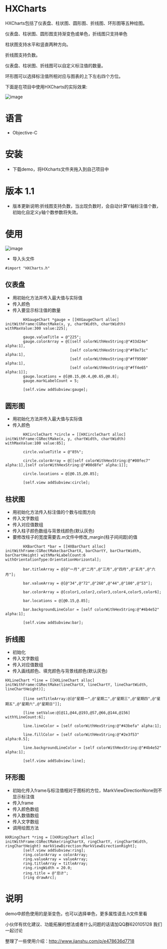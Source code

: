# HXCharts

HXCharts包括了仪表盘、柱状图、圆形图、折线图、环形图等五种绘图。

仪表盘、柱状图、圆形图支持渐变色或单色，折线图只支持单色

柱状图支持水平和竖直两种方向。

折线图支持负数。

仪表盘、柱状图、折线图可以自定义标注值的数量。

环形图可以选择标注值所相对应与图表的上下左右四个方位。

下面是在项目中使用HXCharts的实际效果:

![image](https://github.com/xuuhan/HXCharts/blob/master/xx.gif)

# 语言

* Objective-C

# 安装

* 下载demo，将HXcharts文件夹拖入到自己项目中

# 版本 1.1

* 版本更新说明:折线图支持负数，当出现负数时，会自动计算Y轴标注值个数，初始化自定义y轴个数参数将失效。

# 使用

![image](https://github.com/xuuhan/HXCharts/blob/master/xx1.gif)

* 导入头文件

```
#import "HXCharts.h"
```

## 仪表盘

* 用初始化方法并传入最大值与实际值
* 传入颜色
* 传入要显示标注值的数量
```
        HXGaugeChart *gauge = [[HXGaugeChart alloc] initWithFrame:CGRectMake(x, y, chartWidth, chartWidth) withMaxValue:300 value:225];
        
        gauge.valueTitle = @"225";
        gauge.colorArray = @[[self colorWithHexString:@"#33d24e" alpha:1],
                             [self colorWithHexString:@"#f8e71c" alpha:1],
                             [self colorWithHexString:@"#ff9500" alpha:1],
                             [self colorWithHexString:@"#ff4e65" alpha:1]];
        gauge.locations = @[@0.15,@0.4,@0.65,@0.8];
        gauge.markLabelCount = 5;
        
        [self.view addSubview:gauge];
```

## 圆形图

* 用初始化方法并传入最大值与实际值
* 传入颜色

```
        HXCircleChart *circle = [[HXCircleChart alloc] initWithFrame:CGRectMake(x, y, chartWidth, chartWidth) withMaxValue:100 value:85];
         
        circle.valueTitle = @"85%";
        
        circle.colorArray = @[[self colorWithHexString:@"#00fec7" alpha:1],[self colorWithHexString:@"#00d8fe" alpha:1]];
        
        circle.locations = @[@0.15,@0.85];
        
        [self.view addSubview:circle];
```

## 柱状图

* 用初始化方法传入标注值的个数与绘图方向
* 传入文字数组
* 传入对应值数组
* 传入柱子颜色数组与背景线颜色(默认灰色)
* 要修改柱子的宽度需要去.m文件中修改_margin(柱子间间距)的值

```
        HXBarChart *bar = [[HXBarChart alloc] initWithFrame:CGRectMake(barChartX, barChartY, barChartWidth, barChartHeight) withMarkLabelCount:6 withOrientationType:OrientationHorizontal];
        
        bar.titleArray = @[@"一月",@"二月",@"三月",@"四月",@"五月",@"六月"];
        
        bar.valueArray = @[@"34",@"72",@"260",@"44",@"180",@"53"];
        
        bar.colorArray = @[color1,color2,color3,color4,color5,color6];
        
        bar.locations = @[@0.15,@.85];
        
        bar.backgroundLineColor = [self colorWithHexString:@"#4b4e52" alpha:1];
        
        [self.view addSubview:bar];
```

## 折线图

* 初始化
* 传入文字数组
* 传入对应值数组
* 传入画线颜色、填充颜色与背景线颜色(默认灰色)

```
HXLineChart *line = [[HXLineChart alloc] initWithFrame:CGRectMake(lineChartX, lineChartY, lineChartWidth, lineChartHeight)];
        
        [line setTitleArray:@[@"星期一",@"星期二",@"星期三",@"星期四",@"星期五",@"星期六",@"星期日"]];
        
        [line setValue:@[@11,@44,@193,@57,@66,@144,@156] withYLineCount:6];
        
        line.lineColor = [self colorWithHexString:@"#43befa" alpha:1];
        
        line.fillColor = [self colorWithHexString:@"#2e3f53" alpha:0.5];
        
        line.backgroundLineColor = [self colorWithHexString:@"#4b4e52" alpha:1];
        
        [self.view addSubview:line];
```

## 环形图

* 初始化传入frame与标注值相对于图标的方位，MarkViewDirectionNone则不显示标注值
* 传入frame
* 传入颜色数组
* 传入数值数组
* 传入文字数组
* 调用绘图方法
```
HXRingChart *ring = [[HXRingChart alloc] initWithFrame:CGRectMake(ringChartX, ringChartY, ringChartWidth, ringChartHeight) markViewDirection:MarkViewDirectionRight];
        [self.view addSubview:ring];
        ring.colorArray = colorArray;
        ring.valueArray = valueArray;
        ring.titleArray = titleArray;
        ring.ringWidth = 20.0;
        ring.title = @"总计";
        [ring drawArc];
```

# 说明

demo中颜色使用的是渐变色，也可以选择单色，更多属性请去.h文件里看

小伙伴有优化建议、功能拓展的想法或者什么问题的话请加QQ群620105128 我们一起讨论

整理了一些使用介绍：http://www.jianshu.com/p/e478636d7718 




